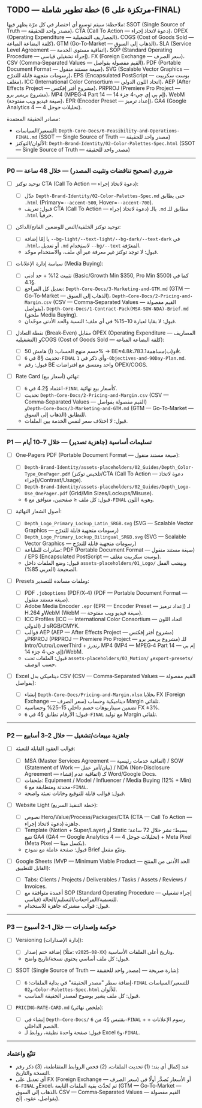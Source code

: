 ## TODO — خطة تطوير شاملة (مرتكزة على 6‑FINAL)

ملاحظة: سيتم توسيع أي اختصار في كل مرّة يظهر فيها: SSOT (Single Source of Truth — مصدر واحد للحقيقة)، CTA (Call To Action — دعوة لاتخاذ إجراء)، OPEX (Operating Expenditure — المصاريف التشغيلية)، COGS (Cost of Goods Sold — كلفة البضاعة المباعة)، GTM (Go‑To‑Market — الذهاب إلى السوق)، SLA (Service Level Agreement — اتفاقية مستوى الخدمة)، SOP (Standard Operating Procedure — إجراء تشغيلي قياسي)، FX (Foreign Exchange — سعر الصرف)، CSV (Comma‑Separated Values — القيم مفصولة بفواصل)، PDF (Portable Document Format — صيغة مستند منقول)، SVG (Scalable Vector Graphics — رسومات متجهية قابلة للتدرّج)، EPS (Encapsulated PostScript — بوست سكريبت مغلف)، ICC (International Color Consortium — اتحاد اللون الدولي)، AEP (After Effects Project — مشروع أفتر إفكتس)، PRPROJ (Premiere Pro Project — مشروع بريمير برو)، MP4 (MPEG‑4 Part 14 — إم بي إي جي‑4 جزء 14)، WebM (صيغة فيديو ويب مفتوحة)، EPR (Encoder Preset — إعداد ترميز)، GA4 (Google Analytics 4 — تحليلات جوجل 4).

مصادر الحقيقة المعتمدة:
- التسعير/السياسات: `Depth‑Core‑Docs/6-Feasibility-and-Operations-FINAL.md` (SSOT — Single Source of Truth — مصدر واحد للحقيقة)
- الألوان/التوكنز: `Depth‑Brand‑Identity/02-Color-Palettes-Spec.html` (SSOT — Single Source of Truth — مصدر واحد للحقيقة)

---

### P0 — ضروري (تصحيح تناقضات وتثبيت المصدر) — خلال 48 ساعة

- [ ] توحيد توكنز CTA (Call To Action — دعوة لاتخاذ إجراء):
  - [ ] عدّل `Depth‑Brand‑Identity/02-Color-Palettes-Spec.md` حتى يطابق `.html` (Primary=`--accent-500`, Hover=`--accent-700`).
  - قبول: تعريف CTA (Call To Action — دعوة لاتخاذ إجراء) بالـ `.md` مطابق للـ `.html` حرفياً.

- [ ] توحيد توكنز الخلفية/النص للوضعين الفاتح/الداكن:
  - [ ] يا إمّا إضافة `--bg-light/--text-light/--bg-dark/--text-dark` في `.html`، أو تعديل `.md` لاستخدام `--bg/--text` المعرّفة.
  - قبول: لا توجد توكنز غير معرفة عبر أي ملف، والاستخدام موحّد.

- [ ] سياسة إدارة الإعلانات (Media Buying):
  - [ ] تثبيت 12% + حد أدنى (Basic/Growth Min $350, Pro Min $500) كما في §4.1.
  - [ ] تعديل كل المراجع: `Depth‑Core‑Docs/3-Marketing-and-GTM.md` (GTM — Go‑To‑Market — الذهاب إلى السوق)، `Depth‑Core‑Docs/2-Pricing-and-Margin.csv` (CSV — Comma‑Separated Values — القيم مفصولة بفواصل)، `Depth‑Core‑Docs/1-Contract-Pack(MSA-SOW-NDA)-Brief.md` (ملحق Media Buying).
  - قبول: لا بقايا لعبارة 10–15% في أي ملف؛ النسبة والحد الأدنى موحّدان.

- [ ] نقطة التعادل (Break‑Even) مقابل OPEX (Operating Expenditure — المصاريف التشغيلية) وCOGS (Cost of Goods Sold — كلفة البضاعة المباعة):
  - [ ] حسم منهج الحساب: (أ) هامش 50% → BE≈$4.8k، أو (ب) مساهمة 78% (COGS 22%) → BE≈$3.1k.
  - [ ] تحديث §8 في `6‑FINAL` وأي ذكر في `1-Objectives-and-90Day-Plan.md`.
  - قبول: رقم BE واحد ومتسق مع افتراضات OPEX/COGS.

- [ ] Rate Card نهائي (أسعار بيع):
  - [ ] اعتماد §4.2 في `6‑FINAL` كأسعار بيع نهائية.
  - [ ] تحديث `Depth‑Core‑Docs/2-Pricing-and-Margin.csv` (CSV — Comma‑Separated Values — القيم مفصولة بفواصل) و`Depth‑Core‑Docs/3-Marketing-and-GTM.md` (GTM — Go‑To‑Market — الذهاب إلى السوق) للتطابق.
  - قبول: لا اختلاف سعر لنفس الخدمة بين الملفات.

---

### P1 — تسليمات أساسية (جاهزية تصدير) — خلال 7–10 أيام

- [ ] One‑Pagers PDF (Portable Document Format — صيغة مستند منقول):
  - [ ] `Depth‑Brand‑Identity/assets-placeholders/02_Guides/Depth_Color-Type_OnePager.pdf` (تلخيص توكنز/CTA (Call To Action — دعوة لاتخاذ إجراء)/Contrast/Usage).
  - [ ] `Depth‑Brand‑Identity/assets-placeholders/02_Guides/Depth_Logo-Use_OnePager.pdf` (Grid/Min Sizes/Lockups/Misuse).
  - قبول: كل ملف ≤ صفحتين، متوافق مع `6‑FINAL` وهوية اللون.

- [ ] أصول الشعار النهائية:
  - [ ] `Depth_Logo_Primary_Lockup_Latin_SRGB.svg` (SVG — Scalable Vector Graphics — رسومات متجهية قابلة للتدرّج)
  - [ ] `Depth_Logo_Primary_Lockup_Bilingual_SRGB.svg` (SVG — Scalable Vector Graphics — رسومات متجهية قابلة للتدرّج)
  - [ ] صادرات للطباعة: PDF (Portable Document Format — صيغة مستند منقول) / EPS (Encapsulated PostScript — بوست سكريبت مغلف).
  - قبول: وضع الملفات داخل `assets-placeholders/01_Logo/` وبنِسَب القفل الصحيحة (العربي 85%).

- [ ] Presets وملفات مساندة للتصدير:
  - [ ] PDF `.joboptions` (PDF/X‑4) (PDF — Portable Document Format — صيغة مستند منقول).
  - [ ] Adobe Media Encoder `.epr` (EPR — Encoder Preset — إعداد ترميز) لـ H.264 وWebM (WebM — صيغة فيديو ويب مفتوحة).
  - [ ] ICC Profiles (ICC — International Color Consortium — اتحاد اللون الدولي) لـ sRGB/CMYK.
  - [ ] قوالب AEP (AEP — After Effects Project — مشروع أفتر إفكتس) وPRPROJ (PRPROJ — Premiere Pro Project — مشروع بريمير برو) للـ Intro/Outro/LowerThird + رندرز MP4 (MP4 — MPEG‑4 Part 14 — إم بي إي جي‑4 جزء 14)/WebM.
  - قبول: الملفات تحت `assets-placeholders/03_Motion/` و`export-presets/` حسب الوصف.

- [ ] Excel ديناميكي بدل CSV (CSV — Comma‑Separated Values — القيم مفصولة بفواصل):
  - [ ] إنشاء `Depth‑Core‑Docs/Pricing-and-Margin.xlsx` بخلايا FX (Foreign Exchange — سعر الصرف) ديناميكية وحساب Margin تلقائي.
  - [ ] تضمين سيناريوهات خصم داخلي 15–25% وحساسية FX ±3%.
  - قبول: الأرقام تطابق §4 في `6‑FINAL` مع توليد Margin تلقائي.

---

### P2 — جاهزية مبيعات/تشغيل — خلال 2–3 أسابيع

- [ ] قوالب العقود القابلة للتعبئة:
  - [ ] MSA (Master Services Agreement — اتفاقية خدمات رئيسية) / SOW (Statement of Work — بيان/أمر عمل) / NDA (Non‑Disclosure Agreement — اتفاقية عدم إفشاء) كـ Word/Google Docs.
  - [ ] ملحقات: Equipment / Model / Influencer / Media Buying (12% + Min) محدثة ومتطابقة مع `6‑FINAL`.
  - قبول: قوالب قابلة للتوقيع وخانات تعبئة واضحة.

- [ ] Website Light (خطة التنفيذ السريع):
  - [ ] نصوص Hero/Value/Process/Packages/CTA (CTA — Call To Action — دعوة لاتخاذ إجراء) جاهزة.
  - [ ] Template (Notion + Super/Layer) أو Static بسيط؛ نشر خلال 72 ساعة؛ تتبع GA4 (GA4 — Google Analytics 4 — تحليلات جوجل 4) + Meta Pixel (Meta Pixel — بكسل ميتا).
  - قبول: صفحة عاملة مع نموذج Brief وتتبّع مفعل.

- [ ] Google Sheets (MVP — Minimum Viable Product — الحد الأدنى من المنتج القابل للتطبيق):
  - [ ] Tabs: Clients / Projects / Deliverables / Tasks / Assets / Reviews / Invoices.
  - [ ] أعمدة متوافقة مع SOP (Standard Operating Procedure — إجراء تشغيلي قياسي) للتسمية/المراجعات/التسليم/الحالة.
  - قبول: قوالب مشتركة جاهزة للاستخدام.

---

### P3 — حوكمة وإصدارات — خلال 1–2 أسبوع

- [ ] Versioning (إدارة الإصدارات):
  - [ ] إضافة ختم إصدار (مثلًا: `v2025‑08‑XX`) وتاريخ أعلى الملفات الأساسية.
  - قبول: كل ملف أساسي يحتوي نسخة/تاريخ واضح.

- [ ] SSOT (Single Source of Truth — مصدر واحد للحقيقة) — إشارة صريحة:
  - [ ] إضافة سطر "مصدر الحقيقة" في بداية الملفات: `6‑FINAL` للتسعير/السياسات و`02‑Color‑Palettes‑Spec.html` للألوان.
  - قبول: كل ملف يشير بوضوح لمصدر الحقيقة المناسب.

- [ ] `PRICING‑RATE‑CARD.md` (ملخص نهائي):
  - [ ] إنشاء في `Depth‑Core‑Docs/` يقتبس §4 من `6‑FINAL` + رسوم الإعلانات + الخصم الداخلي.
  - قبول: صفحة واحدة نظيفة، روابط لـ Excel و`6‑FINAL`.

---

### تتبّع واعتماد

- عند إكمال أي بند: (1) تحديث الملفات، (2) فحص الروابط المتقاطعة، (3) ذكر رقم النسخة والتاريخ.
- أي تعديل على FX (Foreign Exchange — سعر الصرف) أو الأسعار يُصدَّر أولًا في `6‑FINAL` وExcel، ثم تُحدَّث بقية الملفات التابعة (GTM — Go‑To‑Market — الذهاب إلى السوق، CSV — Comma‑Separated Values — القيم مفصولة بفواصل، عقود، إلخ).


